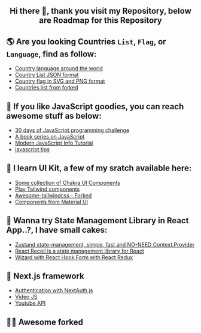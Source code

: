 <h2 align="center">
    Hi there 👋, thank you visit my Repository, below are Roadmap for this Repository
</h2>

## 🌎 Are you looking Countries `List`, `Flag`, or `Language`, find as follow:

- [Country language around the world](https://github.com/ekaone/Country-Language)
- [Country List JSON format](https://github.com/ekaone/Country-List)
- [Country flag in SVG and PNG format](https://github.com/ekaone/Country-Flag)
- [Countries list from forked](https://github.com/ekaone/Countries)

## 📖 If you like JavaScript goodies, you can reach awesome stuff as below:

- [30 days of JavaScript programming challenge](https://github.com/ekaone/30-Days-Of-JavaScript)
- [A book series on JavaScript](https://github.com/ekaone/You-Dont-Know-JS)
- [Modern JavaScript Info Tutorial](https://github.com/ekaone/en.javascript.info)
- [javascript tips](https://github.com/ekaone/javascript-tips-and-tidbits)

## 🌈 I learn UI Kit, a few of my sratch available here:
- [Some collection of Chakra UI Components](https://github.com/ekaone/Play-ChakraUI)
- [Play Tailwind components](https://github.com/ekaone/Tailwind-Collection)
- [Awesome-tailwindcss - Forked](https://github.com/ekaone/awesome-tailwindcss)
- [Components from Material UI](https://github.com/ekaone/Cakes-MaterialUI)

## 📝 Wanna try State Management Library in React App..?,  I have small cakes:
- [Zustand state-management, simple, fast and NO-NEED Context.Provider](https://github.com/ekaone/Zustand-State-Management)
- [React Recoil is a state management library for React](https://github.com/ekaone/React-Recoil)
- [Wizard with React Hook Form with React Redux](https://github.com/ekaone/React-Hook-Form-Wizard)

## 🚀 Next.js framework
- [Authentication with NextAuth.js](https://github.com/ekaone/NextJS-Auth)
- [Video JS](https://github.com/ekaone/Nextjs-Videojs)
- [Youtube API](https://github.com/ekaone/Nextjs-Youtube-API)

## 🤷‍♂️ Awesome forked